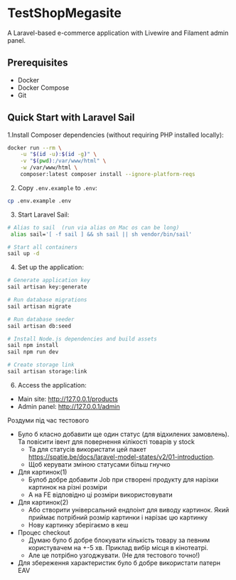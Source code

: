 # TestShopMegasite

A Laravel-based e-commerce application with Livewire and Filament admin panel.

## Prerequisites

- Docker
- Docker Compose
- Git

## Quick Start with Laravel Sail


1.Install Composer dependencies (without requiring PHP installed locally):
```bash
docker run --rm \
    -u "$(id -u):$(id -g)" \
    -v "$(pwd):/var/www/html" \
    -w /var/www/html \
    composer:latest composer install --ignore-platform-reqs
```

2. Copy `.env.example` to `.env`:
```bash
cp .env.example .env
```


3. Start Laravel Sail:
```bash
# Alias to sail  (run via alias on Mac os can be long)
 alias sail='[ -f sail ] && sh sail || sh vendor/bin/sail'
```

```bash
# Start all containers
sail up -d
```

4. Set up the application:
```bash
# Generate application key
sail artisan key:generate

# Run database migrations
sail artisan migrate

# Run database seeder
sail artisan db:seed

# Install Node.js dependencies and build assets
sail npm install
sail npm run dev

# Create storage link
sail artisan storage:link
```

6. Access the application:
- Main site: http://127.0.0.1/products
- Admin panel: http://127.0.0.1/admin




Роздуми під час тестового

- Було б класно добавити ще один статус (для відхилених замовлень).
  Та повісити івент для повернення кілікості товарів у stock
  - Та для статусів використати цей пакет https://spatie.be/docs/laravel-model-states/v2/01-introduction.
  - Щоб керувати зміною статусами більш гнучко
- Для картинок(1)
  - Булоб добре добавити Job при створені продукту для нарізки картинок на різні розміри
  - А на FE відповідно ці розміри використовувати
- Для картинок(2)
  - Або створити універсальний ендпоінт для виводу картинок. Який приймає потрібний розмір картинки і нарізає цю картинку
  - Нову картинку зберігаємо в кеш
- Процес checkout
  - Думаю було б добре блокувати кількість товару за певним користувачем на +-5 хв. Приклад вибір місця в кінотеатрі.
  - Але це потрібно узгоджувати. (Не для тестового точно!)
- Для збереження характеристик було б добре використати патерн EAV 


